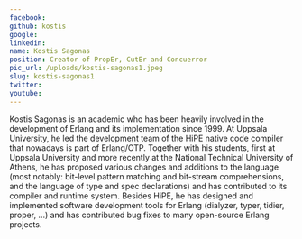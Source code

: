 ```yaml
---
facebook: 
github: kostis
google: 
linkedin: 
name: Kostis Sagonas
position: Creator of PropEr, CutEr and Concuerror
pic_url: /uploads/kostis-sagonas1.jpeg
slug: kostis-sagonas1
twitter: 
youtube: 
---
```

Kostis Sagonas is an academic who has been heavily involved in the development of Erlang and its implementation since 1999. At Uppsala University, he led the development team of the HiPE native code compiler that nowadays is part of Erlang/OTP. Together with his students, first at Uppsala University and more recently at the National Technical University of Athens, he has proposed various changes and additions to the language (most notably: bit-level pattern matching and bit-stream comprehensions, and the language of type and spec declarations) and has contributed to its compiler and runtime system. Besides HiPE, he has designed and implemented software development tools for Erlang (dialyzer, typer, tidier, proper, ...) and has contributed bug fixes to many open-source Erlang projects.
